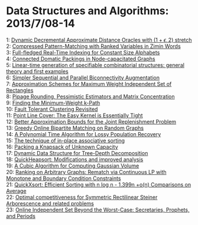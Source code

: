 # Data Structures and Algorithms: 2013/7/08-14  
1: [Dynamic Decremental Approximate Distance Oracles with $(1+\epsilon, 2)$  stretch](https://doi.org/10.48550/arXiv.1307.1516)  
2: [Compressed Pattern-Matching with Ranked Variables in Zimin Words](https://doi.org/10.48550/arXiv.1307.1560)  
3: [Full-fledged Real-Time Indexing for Constant Size Alphabets](https://doi.org/10.48550/arXiv.1302.4016)  
4: [Connected Domatic Packings in Node-capacitated Graphs](https://doi.org/10.48550/arXiv.1305.4308)  
5: [Linear-time generation of specifiable combinatorial structures: general  theory and first examples](https://doi.org/10.48550/arXiv.1307.1728)  
6: [Simpler Sequential and Parallel Biconnectivity Augmentation](https://doi.org/10.48550/arXiv.1307.1772)  
7: [Approximation Schemes for Maximum Weight Independent Set of Rectangles](https://doi.org/10.48550/arXiv.1307.1774)  
8: [Pipage Rounding, Pessimistic Estimators and Matrix Concentration](https://doi.org/10.48550/arXiv.1307.2274)  
9: [Finding the Minimum-Weight k-Path](https://doi.org/10.48550/arXiv.1307.2415)  
10: [Fault Tolerant Clustering Revisited](https://doi.org/10.48550/arXiv.1307.2520)  
11: [Point Line Cover: The Easy Kernel is Essentially Tight](https://doi.org/10.48550/arXiv.1307.2521)  
12: [Better Approximation Bounds for the Joint Replenishment Problem](https://doi.org/10.48550/arXiv.1307.2531)  
13: [Greedy Online Bipartite Matching on Random Graphs](https://doi.org/10.48550/arXiv.1307.2536)  
14: [A Polynomial Time Algorithm for Lossy Population Recovery](https://doi.org/10.48550/arXiv.1302.1515)  
15: [The technique of in-place associative sorting](https://doi.org/10.48550/arXiv.1307.2724)  
16: [Packing a Knapsack of Unknown Capacity](https://doi.org/10.48550/arXiv.1307.2806)  
17: [Dynamic Data Structure for Tree-Depth Decomposition](https://doi.org/10.48550/arXiv.1307.2863)  
18: [QuickHeapsort: Modifications and improved analysis](https://doi.org/10.48550/arXiv.1209.4214)  
19: [A Cubic Algorithm for Computing Gaussian Volume](https://doi.org/10.48550/arXiv.1306.5829)  
20: [Ranking on Arbitrary Graphs: Rematch via Continuous LP with Monotone and  Boundary Condition Constraints](https://doi.org/10.48550/arXiv.1307.2696)  
21: [QuickXsort: Efficient Sorting with n log n - 1.399n +o(n) Comparisons on  Average](https://doi.org/10.48550/arXiv.1307.3033)  
22: [Optimal competitiveness for Symmetric Rectilinear Steiner Arborescence  and related problems](https://doi.org/10.48550/arXiv.1307.3080)  
23: [Online Independent Set Beyond the Worst-Case: Secretaries, Prophets, and  Periods](https://doi.org/10.48550/arXiv.1307.3192)  